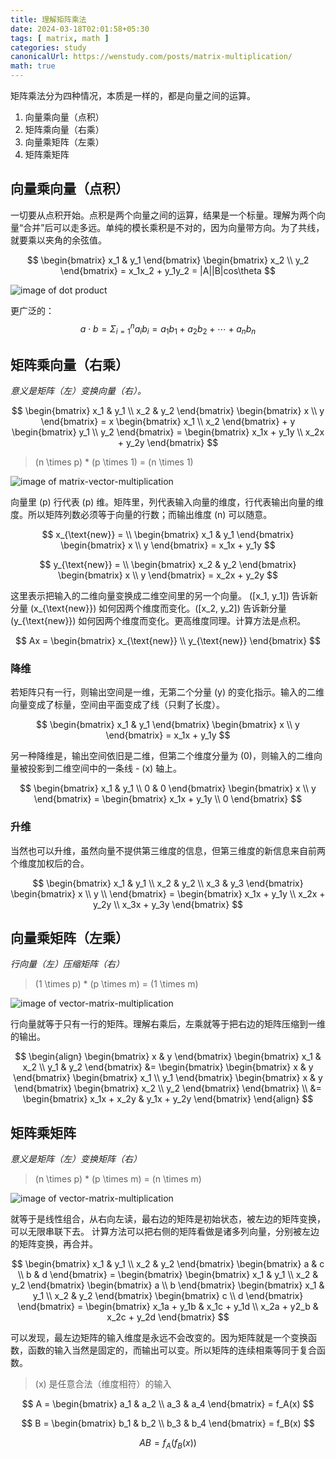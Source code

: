 ```yaml
---
title: 理解矩阵乘法
date: 2024-03-18T02:01:58+05:30
tags: [ matrix, math ]
categories: study
canonicalUrl: https://wenstudy.com/posts/matrix-multiplication/
math: true
---
```


矩阵乘法分为四种情况，本质是一样的，都是向量之间的运算。

1. 向量乘向量（点积）
2. 矩阵乘向量（右乘）
3. 向量乘矩阵（左乘）
4. 矩阵乘矩阵

<!--more-->

## 向量乘向量（点积）

一切要从点积开始。点积是两个向量之间的运算，结果是一个标量。理解为两个向量“合并”后可以走多远。单纯的模长乘积是不对的，因为向量带方向。为了共线，就要乘以夹角的余弦值。

$$
\begin{bmatrix}
x_1 & y_1
\end{bmatrix}
\begin{bmatrix}
x_2 \\
y_2
\end{bmatrix}
= x_1x_2 + y_1y_2
= |A||B|cos\theta
$$

![image of dot product](/images/dot-product.png "dot product")

更广泛的：
$$
a \cdot b = \Sigma_{i=1}^{n} a_ib_i = a_1b_1 + a_2b_2 + \cdots + a_nb_n
$$

## 矩阵乘向量（右乘）

_意义是矩阵（左）变换向量（右）。_

$$
\begin{bmatrix}
x_1 & y_1 \\
x_2 & y_2
\end{bmatrix}
\begin{bmatrix}
x \\
y
\end{bmatrix}
= x
\begin{bmatrix}
x_1 \\
x_2
\end{bmatrix}
+
y
\begin{bmatrix}
y_1 \\
y_2
\end{bmatrix}
= \begin{bmatrix}
x_1x + y_1y \\
x_2x + y_2y
\end{bmatrix}
$$


> \(n \times p\) * \(p \times 1\) = \(n \times 1\)

![image of matrix-vector-multiplication](/images/matrix-multiplication/m-v.png "matrix vector multiplication")

向量里 \(p\) 行代表 \(p\) 维。矩阵里，列代表输入向量的维度，行代表输出向量的维度。所以矩阵列数必须等于向量的行数；而输出维度
\(n\) 可以随意。

$$
x_{\text{new}} = \\
\begin{bmatrix}
x_1 & y_1
\end{bmatrix}
\begin{bmatrix}
x \\
y
\end{bmatrix}
= x_1x + y_1y
$$

$$
y_{\text{new}} = \\
\begin{bmatrix}
x_2 & y_2
\end{bmatrix}
\begin{bmatrix}
x \\
y
\end{bmatrix}
= x_2x + y_2y
$$

这里表示把输入的二维向量变换成二维空间里的另一个向量。 \([x_1, y_1]\) 告诉新分量 \(x_{\text{new}}\) 如何因两个维度而变化。\([x_2, y_2]\) 告诉新分量 \(y_{\text{new}}\) 如何因两个维度而变化。更高维度同理。计算方法是点积。

$$
Ax =
\begin{bmatrix}
x_{\text{new}} \\
y_{\text{new}}
\end{bmatrix}
$$

### 降维

若矩阵只有一行，则输出空间是一维，无第二个分量 \(y\) 的变化指示。输入的二维向量变成了标量，空间由平面变成了线（只剩了长度）。

$$
\begin{bmatrix}
x_1 & y_1
\end{bmatrix}
\begin{bmatrix}
x \\
y
\end{bmatrix}
= x_1x + y_1y
$$

另一种降维是，输出空间依旧是二维，但第二个维度分量为 \(0\)，则输入的二维向量被投影到二维空间中的一条线 - \(x\) 轴上。

$$
\begin{bmatrix}
x_1 & y_1 \\
0 & 0
\end{bmatrix}
\begin{bmatrix}
x \\
y
\end{bmatrix}
= \begin{bmatrix}
x_1x + y_1y \\
0
\end{bmatrix}
$$

### 升维

当然也可以升维，虽然向量不提供第三维度的信息，但第三维度的新信息来自前两个维度加权后的合。

$$
\begin{bmatrix}
x_1 & y_1 \\
x_2 & y_2 \\
x_3 & y_3
\end{bmatrix}
\begin{bmatrix}
x \\
y \\
\end{bmatrix}
= \begin{bmatrix}
x_1x + y_1y \\
x_2x + y_2y \\
x_3x + y_3y
\end{bmatrix}
$$

## 向量乘矩阵（左乘）

_行向量（左）压缩矩阵（右）_

> \(1 \times p\) * \(p \times m\) = \(1 \times m\)

![image of vector-matrix-multiplication](/images/matrix-multiplication/v-m.png "vector matrix multiplication")

行向量就等于只有一行的矩阵。理解右乘后，左乘就等于把右边的矩阵压缩到一维的输出。

$$
\begin{align}
\begin{bmatrix}
x & y
\end{bmatrix}
\begin{bmatrix}
x_1 & x_2 \\
y_1 & y_2
\end{bmatrix}
&= \begin{bmatrix}
\begin{bmatrix}
x & y
\end{bmatrix}
\begin{bmatrix}
x_1 \\
y_1
\end{bmatrix}
\begin{bmatrix}
x & y
\end{bmatrix}
\begin{bmatrix}
x_2 \\
y_2
\end{bmatrix}
\end{bmatrix} \\
&=
\begin{bmatrix}
x_1x + x_2y & y_1x + y_2y
\end{bmatrix}
\end{align}
$$

## 矩阵乘矩阵

_意义是矩阵（左）变换矩阵（右）_

> \(n \times p\) * \(p \times m\) = \(n \times m\)

![image of vector-matrix-multiplication](/images/matrix-multiplication/m-m.png "matrix matrix multiplication")

就等于是线性组合，从右向左读，最右边的矩阵是初始状态，被左边的矩阵变换，可以无限串联下去。
计算方法可以把右侧的矩阵看做是诸多列向量，分别被左边的矩阵变换，再合并。

$$
\begin{bmatrix}
x_1 & y_1 \\
x_2 & y_2
\end{bmatrix}
\begin{bmatrix}
a & c \\
b & d
\end{bmatrix}
= \begin{bmatrix}
\begin{bmatrix}
x_1 & y_1 \\
x_2 & y_2
\end{bmatrix}
\begin{bmatrix}
a \\
b
\end{bmatrix}
\begin{bmatrix}
x_1 & y_1 \\
x_2 & y_2
\end{bmatrix}
\begin{bmatrix}
c \\
d
\end{bmatrix}
\end{bmatrix}
= \begin{bmatrix}
x_1a + y_1b & x_1c + y_1d \\
x_2a + y2_b & x_2c + y_2d
\end{bmatrix}
$$

可以发现，最左边矩阵的输入维度是永远不会改变的。因为矩阵就是一个变换函数，函数的输入当然是固定的，而输出可以变。所以矩阵的连续相乘等同于复合函数。

> \(x\) 是任意合法（维度相符）的输入

$$
A = \begin{bmatrix} a_1 & a_2 \\ a_3 & a_4 \end{bmatrix} = f_A(x)
$$

$$
B = \begin{bmatrix} b_1 & b_2 \\ b_3 & b_4 \end{bmatrix} = f_B(x)
$$

$$
AB = f_A(f_B(x))
$$
